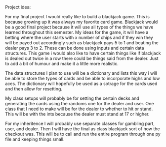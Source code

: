  
Project idea:

For my final project I would really like to build a blackjack game. This is because growing up it was always my favorite card game. Blackjack would be a good final project because it will use all types of the things we have learned throughout this semester. My ideas for the game, it will have a betting where the user starts with x number of chips and if they win they will be payed out accordingly such as blackjack pays 5 to 1 and beating the dealer pays 3 to 2. These can be done using inputs and certain data structures. This game i would also like to have certain things like if blackjack is dealed out twice in a row there could be things said from the dealer. Just to add a bit of humour and make it a little more realistic. 

The data structures I plan to use will be a dictionary and lists this way i will be able to store the types of cards and be able to incorporate highs and low aces. The dictionary will hopefully be used as a sotrage for the cards used and then allow for resetting. 

My class setups will probably be for setting the certain decks and generating the cards using the randoms one for the dealer and user. One class that I need to make will be for the dealer to whether to hit or stand. This will be with the ints because the dealer must stand at 17 or higher. 

For my inheritence I will probably use separate classes for gambling part, user, and dealer. Then I will have the final as class blackjack sort of how the checkout was. This will be to call and run the entire program through one py file and keeping things small. 
